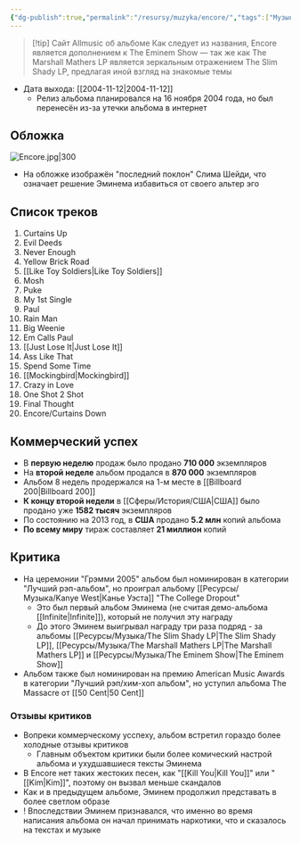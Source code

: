 ```yaml
---
{"dg-publish":true,"permalink":"/resursy/muzyka/encore/","tags":["Музыка"]}
---
```


> [!tip] Сайт Allmusic об альбоме
> Как следует из названия, Encore является дополнением к The Eminem Show — так же как The Marshall Mathers LP является зеркальным отражением The Slim Shady LP, предлагая иной взгляд на знакомые темы
- Дата выхода: [[2004-11-12\|2004-11-12]]
	- Релиз альбома планировался на 16 ноября 2004 года, но был перенесён из-за утечки альбома в интернет 
## Обложка 
![Encore.jpg|300](/img/user/%D0%90%D1%80%D1%85%D0%B8%D0%B2/%D0%9A%D1%8D%D1%88/Encore.jpg)
- На обложке изображён "последний поклон" Слима Шейди, что означает решение Эминема избавиться от своего альтер эго 
## Список треков 
1. Curtains Up 
2. Evil Deeds
3. Never Enough 
4. Yellow Brick Road 
5. [[Like Toy Soldiers\|Like Toy Soldiers]]
6. Mosh
7. Puke 
8. My 1st Single
9. Paul 
10. Rain Man
11. Big Weenie 
12. Em Calls Paul 
13. [[Just Lose It\|Just Lose It]] 
14. Ass Like That 
15. Spend Some Time 
16. [[Mockingbird\|Mockingbird]] 
17. Crazy in Love 
18. One Shot 2 Shot 
19. Final Thought 
20. Encore/Curtains Down 
## Коммерческий успех
- В **первую неделю** продаж было продано **710 000** экземпляров 
- На **второй неделе** альбом продался в **870 000** экземпляров 
- Альбом 8 недель продержался на 1-м месте в [[Billboard 200\|Billboard 200]]
- **К концу второй недели** в [[Сферы/История/США\|США]] было продано уже **1582 тысяч** экземпляров 
- По состоянию на 2013 год, в **США** продано **5.2 млн** копий альбома 
- **По всему миру** тираж составляет **21 миллион** копий 
## Критика
- На церемонии "Грэмми 2005" альбом был номинирован в категории "Лучший рэп-альбом", но проиграл альбому [[Ресурсы/Музыка/Kanye West\|Канье Уэста]] "The College Dropout"
	- Это был первый альбом Эминема (не считая демо-альбома [[Infinite\|Infinite]]), который не получил эту награду 
	- До этого Эминем выигрывал награду три раза подряд - за альбомы [[Ресурсы/Музыка/The Slim Shady LP\|The Slim Shady LP]], [[Ресурсы/Музыка/The Marshall Mathers LP\|The Marshall Mathers LP]] и [[Ресурсы/Музыка/The Eminem Show\|The Eminem Show]] 
- Альбом также был номинирован на премию American Music Awards в категории "Лучший рэп/хим-хоп альбом", но уступил альбома The Massacre от [[50 Cent\|50 Cent]] 
### Отзывы критиков 
- Вопреки коммерческому усспеху, альбом встретил гораздо более холодные отзывы критиков 
	- Главным объектом критики были более комический настрой альбома и ухудшавшиеся тексты Эминема 
- В Encore нет таких жестоких песен, как "[[Kill You\|Kill You]]" или "[[Kim\|Kim]]", поэтому он вызвал меньше скандалов 
- Как и в предыдущем альбоме, Эминем продолжил представать в более светлом образе 
- ! Впоследствии Эминем признавался, что именно во время написания альбома он начал принимать наркотики, что и сказалось на текстах и музыке 